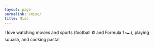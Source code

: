 ```yaml
---
layout: page
permalink: /misc/
title: Misc
---
```


I love watching movies and sports (football ⚽️ and Formula 1 🏎️), playing squash, and cooking pasta!
